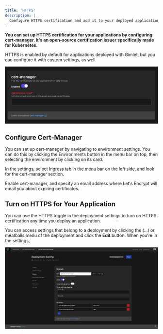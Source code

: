 ```yaml
---
title: 'HTTPS'
description: |
  Configure HTTPS certification and add it to your deployed applications with a single click.
---
```


**You can set up HTTPS certification for your applications by configuring cert-manager. It's an open-source certification issuer specifically made for Kubernetes.**

HTTPS is enabled by default for applications deployed with Gimlet, but you can configure it with custom settings, as well.

![Cert-manager settings in Gimlet](/src/pages/docs/screenshots/https/gimlet-io-https-cert-manager-lets-encrypt.png)

## Configure Cert-Manager

You can set up cert-manager by navigating to environment settings. You can do this by clicking the Environments button in the menu bar on top, then selecting the environment by clicking on its card.

In the settings, select Ingress tab in the menu bar on the left side, and look for the cert-manager section.

Enable cert-manager, and specify an email address where Let's Encrypt will email you about expiring certificates.

## Turn on HTTPS for Your Application

You can use the HTTPS toggle in the deployment settings to turn on HTTPS certification any time you deploy an application.

You can access settings that belong to a deployment by clicking the (...) or meatballs menu of the deployment and click the **Edit** button. When you're in the settings, 

![HTTPS toggle in the deployment settings of an application deployed with Gimlet.](/src/pages/docs/screenshots/https/gimlet-io-https-deployment-setting.png)
